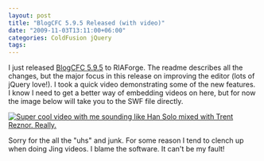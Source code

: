 ```yaml
---
layout: post
title: "BlogCFC 5.9.5 Released (with video)"
date: "2009-11-03T13:11:00+06:00"
categories: ColdFusion jQuery 
tags: 
---
```


I just released <a href="http://blogcfc.riaforge.org">BlogCFC 5.9.5</a> to RIAForge. The readme describes all the changes, but the major focus in this release on improving the editor (lots of jQuery love!). I took a quick video demonstrating some of the new features. I know I need to get a better way of embedding videos on here, but for now the image below will take you to the SWF file directly.

<a href="http://www.raymondcamden.com/images/blogcfc595.swf"><img src="https://static.raymondcamden.com/images/cfjedi/Screen shot 2009-11-03 at 12.42.49 PM1.png" title="Super cool video with me sounding like Han Solo mixed with Trent Reznor. Really." border="0" /></a>

Sorry for the all the "uhs" and junk. For some reason I tend to clench up when doing Jing videos. I blame the software. It can't be my fault!